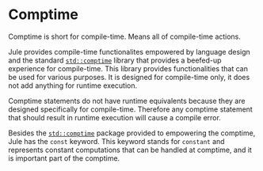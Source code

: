 # Comptime

Comptime is short for compile-time. Means all of compile-time actions.

Jule provides compile-time functionalites empowered by language design and the standard [`std::comptime`](/std/comptime) library that provides a beefed-up experience for compile-time. This library provides functionalities that can be used for various purposes. It is designed for compile-time only, it does not add anything for runtime execution.

Comptime statements do not have runtime equivalents because they are designed specifically for compile-time. Therefore any comptime statement that should result in runtime execution will cause a compile error.

Besides the [`std::comptime`](/std/comptime) package provided to empowering the comptime, Jule has the `const` keyword. This keyword stands for `constant` and represents constant computations that can be handled at comptime, and it is important part of the comptime.